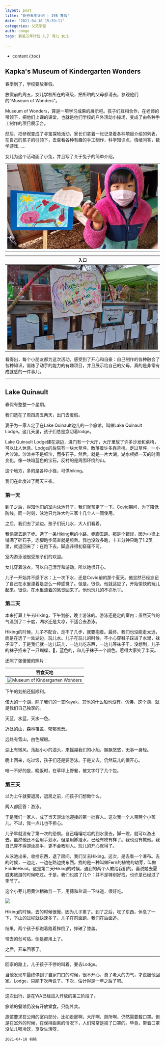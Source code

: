 ```yaml
---
layout: post
title: "新爸五年计划 | 198 春假"
date: "2021-04-18 15:39:11"
categories: 父范学堂
auth: conge
tags: 新爸五年计划 儿子 育儿 女儿

---
```

* content
{:toc}

## Kapka's Museum of Kindergarten Wonders

春季到了，学校要放春假。

放假前的周五，女儿学校所在的班级，把所哟的父母都请去，参观他们的“Museum of Wonders”。

Museum of Wonders，算是一项学习成果的展示吧。孩子们互相合作，在老师的带领下，把他们上课的课堂，也就是他们学校的户外活动小操场，变成了由各种手工制作的项目展示台。

然后，把参观变成了寻宝探险活动，家长们拿着一张记录着各种项目介绍的列表，在自己的孩子的引领下，去查看各种有趣的手工制作，科学知识点，情绪问答，数学游戏……

女儿为这个活动画了小兔，并且写了关于兔子的简单介绍。





||
|----|
| ![candies](/assets/images/父范学堂/20210409_MKW02.jpeg)|


|入口|
|----|
| ![Museum of Kindergarten Wonders](/assets/images/父范学堂/20210409_MKW01.jpg)|

看得出，每个小朋友都为这次活动，感受到了开心和自豪：自己制作的各种融合了各种知识，锻炼了动手的能力的有趣项目，并且展示给自己的父母，真的是非常有成就感的一件事儿。

----

## Lake Quinault

春假有整整一个星期。

我们选在了周四周五两天，出门去度假。

妻子为一家人定了在Lake Quinault边儿的一个旅馆，叫做Lake Quinault Lodge。这几天里，孩子们总是念叨着lodge。

Lake Quinault Lodge建在湖边，进门有一个大厅，大厅里放了许多沙发和桌椅，可以让人休息。Lodge的后院有一块大草坪，散落着许多靠背椅。走过草坪，一小片沙滩。沙滩并不是细沙，而多石子。然后，就是一片大湖，湖水根据一天的时间变化，像一块暗蓝色的宝石，反衬的是周围环绕的山。

这个地方，多的是各种小径，可供hiking。

我们在此度过了两天三夜。

### 第一天

到了之后，得知他们的室内泳池开了，我们就预定了一下。Covid期间，为了降低防线，同一时刻，泳池只允许大约三家十几个人一同使用。

之后，我们去了湖边。孩子们玩儿水，大人们看着。

我偷空去跑了步。选了一条Hiking用的小路，赤脚去跑。那是个错误，因为小径上铺满了碎石子，赤脚跑步简直就是煎熬。我也没敢多跑，十五分钟只跑了1.2英里，就退回来了：在跑下去，脚底非得初窟窿不可。

室内游泳池很受孩子们的欢迎。

女儿穿着泳衣，可以自己漂浮和游动，所以她很开心。

儿子一开始并不感下水：上一次下水，还是Covid前的那个夏天。他显然已经忘记了自己在水里漂着是怎么一种感觉了。但是，很快，他就适应了，开始愉快的玩儿起来。很快，在水里漂着的感觉回来了。他也玩儿的不亦乐乎。

### 第二天

本来打算上午去Hiking，下午划船，晚上游泳的。游泳还是定的室内：虽然天气的气温到了二十度，湖水还是太凉，不适合去游泳。

Hiking的时候，儿子不配合，走不了几步，就要抱着。最终，我们也没能走太远，而是在选了一处湖边，玩儿水。儿子在玩儿的时候，不小心穿鞋子踩进了水里，袜子湿了，于是我们就一边儿玩儿，一边儿吃东西，一边儿等袜子干。没想到，儿子的袜子招来了一只蝴蝶，🦋，蓝色的，和儿子袜子一个颜色。惹得大家笑了半天。

还照了张傻傻的照片：

|吞食天地|
|----|
| ![Museum of Kindergarten Wonders](../assets/images/父范学堂/20210409_MKW03.jpeg)|

下午的划船还挺顺利。

偌大的一个湖，除了我们的一支Kayak，其他的什么船也没有。仿佛，这个湖，就是我们自己独享的。

天蓝，水蓝。天水一色。

近处的山，森林覆盖，郁郁葱葱。

远处有雪山，白色耀眼。

湖上有微风，荡起小小的浪头，来摇晃我们的小船，飘飘悠悠，无事一身轻。

晚上回来，吃过饭，孩子们还是要游泳。于是又去，仍然玩儿的很开心。

唯一不好的是，晚饭时，在草坪上野餐，被文字叮了几个包。

### 第三天

以为上午就要退房，退房之前，问孩子们想做什么。

两人都回答：游泳。

于是我们一家人，成了当天游泳池迎接的第一批客人。这次我一个人带两个小孩儿。不过，我一点儿也不担心。

儿子早就没有了第一次的恐惧。自己嘻嘻哈哈的到水里去，脚一蹬，就可以游出去。虽然他还不会用手划水，但是用脚蹬水，已经有模有样了。我也没有教他。我自己算不得游泳高手，更不会教别人。玩儿的开心就得了。

从泳池出来，收拾东西，退了房间，我们又去Hiking。这次，是去看一个瀑布。去的时候，一边走，一边在路边找东西。找的是一种叫做Fern的植物的幼芽，叫做FiddleHead。这是第二天Hiking的时候，遇到的两个人教给我们的。妻说她去夏威夷旅游的时候吃过。于是，我们也摘了几个：并不是特别好找，也许是已经过了季节了。

这个小芽儿用黄油稍微剪一下，用蒜和盐调一下味道，很好吃。

![](https://upload.wikimedia.org/wikipedia/commons/thumb/e/e1/Fiddlehead_closeup.png/1920px-Fiddlehead_closeup.png)

Hiking的时候，去的时候很慢，因为儿子累了。到了之后，吃了东西，休息了一下，下山的过程就快速多了。儿子在前面跑，我们在后面追。

结果，两个孩子都跑着跑着摔倒了，摔破了膝盖。

带去的创可贴，倒是都用上了。

之后，开车回家了。

-----

回家的路上，儿子孩子不停的叫着，要去Lodge。

当他发现车最终停到了自家门口的时候，很不开心，费了老大的力气，才说服他回家。Lodge，只能下次再说了。下次，估计得是一年之后了吧。

----

这次出行，是在WA已经进入开放的第三阶段了。

旅馆的餐馆仍没有开放堂食，只能外卖。

旅馆要求在公用的室内部分，比如走廊啊，大厅啊，厕所啊，仍然需要戴口罩。但是在室外的时候，在保持距离的情况下，人们常常是摘了口罩的。毕竟，带着口罩没法儿喝冷饮，享受生活呀。


```
2021-04-18 初稿
```

